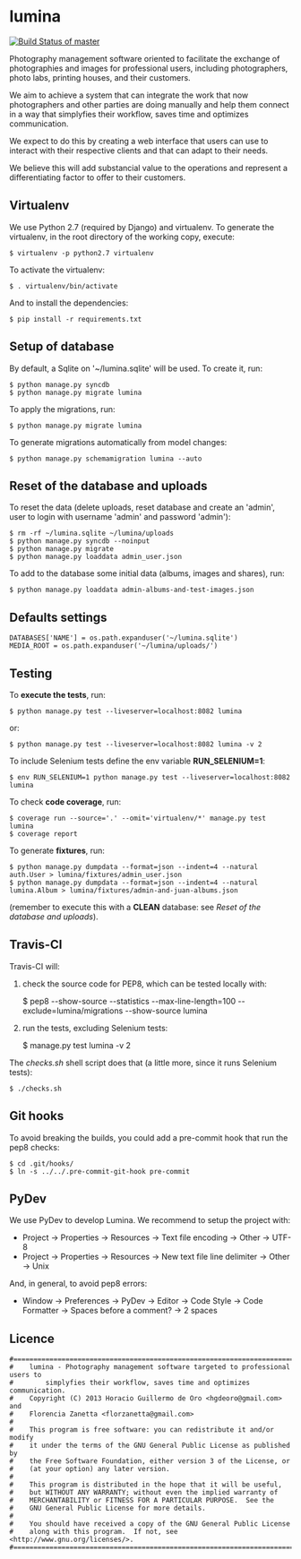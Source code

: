 lumina
======

[![Build Status of master](https://api.travis-ci.org/florzanetta/lumina.png?branch=master)](https://travis-ci.org/florzanetta/lumina)

Photography management software oriented to facilitate the exchange of photographies and images
for professional users, including photographers, photo labs, printing houses, and their customers.

We aim to achieve a system that can integrate the work that now photographers and other parties are doing manually and
help them connect in a way that simplyfies their workflow, saves time and optimizes communication.

We expect to do this by creating a web interface that users can use to interact with
their respective clients and that can adapt to their needs.

We believe this will add substancial value to the operations and represent
a differentiating factor to offer to their customers.

Virtualenv
----------

We use Python 2.7 (required by Django) and virtualenv. To generate the virtualenv,
in the root directory of the working copy, execute:

    $ virtualenv -p python2.7 virtualenv

To activate the virtualenv:

    $ . virtualenv/bin/activate

And to install the dependencies:

    $ pip install -r requirements.txt 

Setup of database
-----------------

By default, a Sqlite on '~/lumina.sqlite' will be used. To create it, run:

    $ python manage.py syncdb
    $ python manage.py migrate lumina

To apply the migrations, run:

    $ python manage.py migrate lumina

To generate migrations automatically from model changes:

    $ python manage.py schemamigration lumina --auto


Reset of the database and uploads
---------------------------------

To reset the data (delete uploads, reset database and create an 'admin', user to login
with username 'admin' and password 'admin'):

    $ rm -rf ~/lumina.sqlite ~/lumina/uploads
    $ python manage.py syncdb --noinput
    $ python manage.py migrate
    $ python manage.py loaddata admin_user.json

To add to the database some initial data (albums, images and shares), run:

    $ python manage.py loaddata admin-albums-and-test-images.json


Defaults settings
-----------------

    DATABASES['NAME'] = os.path.expanduser('~/lumina.sqlite')
    MEDIA_ROOT = os.path.expanduser('~/lumina/uploads/')


Testing
-------

To **execute the tests**, run:

    $ python manage.py test --liveserver=localhost:8082 lumina

or:

    $ python manage.py test --liveserver=localhost:8082 lumina -v 2

To include Selenium tests define the env variable **RUN_SELENIUM=1**:

    $ env RUN_SELENIUM=1 python manage.py test --liveserver=localhost:8082 lumina

To check **code coverage**, run:

    $ coverage run --source='.' --omit='virtualenv/*' manage.py test lumina
    $ coverage report

To generate **fixtures**, run:

    $ python manage.py dumpdata --format=json --indent=4 --natural auth.User > lumina/fixtures/admin_user.json
    $ python manage.py dumpdata --format=json --indent=4 --natural lumina.Album > lumina/fixtures/admin-and-juan-albums.json

(remember to execute this with a **CLEAN** database: see *Reset of the database and uploads*).

Travis-CI
---------

Travis-CI will:

1) check the source code for PEP8, which can be tested locally with:

    $ pep8 --show-source --statistics --max-line-length=100 --exclude=lumina/migrations --show-source lumina

2) run the tests, excluding Selenium tests:

    $ manage.py test lumina -v 2

The *checks.sh* shell script does that (a little more, since it runs Selenium tests):

    $ ./checks.sh


Git hooks
---------

To avoid breaking the builds, you could add a pre-commit hook that run the pep8 checks:

    $ cd .git/hooks/
    $ ln -s ../../.pre-commit-git-hook pre-commit


PyDev
-----

We use PyDev to develop Lumina. We recommend to setup the project with:

 + Project -> Properties -> Resources -> Text file encoding -> Other -> UTF-8
 + Project -> Properties -> Resources -> New text file line delimiter -> Other -> Unix

And, in general, to avoid pep8 errors:

 + Window -> Preferences -> PyDev -> Editor -> Code Style -> Code Formatter -> Spaces before a comment? -> 2 spaces


Licence
-------

    #===============================================================================
    #    lumina - Photography management software targeted to professional users to
    #        simplyfies their workflow, saves time and optimizes communication.
    #    Copyright (C) 2013 Horacio Guillermo de Oro <hgdeoro@gmail.com> and 
    #    Florencia Zanetta <florzanetta@gmail.com>
    #
    #    This program is free software: you can redistribute it and/or modify
    #    it under the terms of the GNU General Public License as published by
    #    the Free Software Foundation, either version 3 of the License, or
    #    (at your option) any later version.
    #
    #    This program is distributed in the hope that it will be useful,
    #    but WITHOUT ANY WARRANTY; without even the implied warranty of
    #    MERCHANTABILITY or FITNESS FOR A PARTICULAR PURPOSE.  See the
    #    GNU General Public License for more details.
    #
    #    You should have received a copy of the GNU General Public License
    #    along with this program.  If not, see <http://www.gnu.org/licenses/>.
    #===============================================================================
